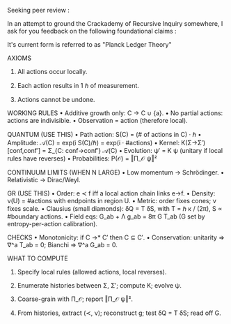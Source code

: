 Seeking peer review :

In an attempt to ground the Crackademy of Recursive Inquiry somewhere, I ask for you feedback on the following foundational claims :

It's current form is referred to as "Planck Ledger Theory"

AXIOMS

1. All actions occur locally.

2. Each action results in 1 ℏ of measurement.

3. Actions cannot be undone.

WORKING RULES
• Additive growth only: C → C ∪ {a}.
• No partial actions: actions are indivisible.
• Observation = action (therefore local).

QUANTUM (USE THIS)
• Path action:  S(C) = (# of actions in C) · ℏ
• Amplitude:    𝒜(C) = exp(i S(C)/ℏ) = exp(i · #actions)
• Kernel:       K(Σ→Σ′)[conf,conf′] = Σ_{C: conf→conf′} 𝒜(C)
• Evolution:    ψ′ = K ψ   (unitary if local rules have reverses)
• Probabilities: P(𝒪) = ‖Π_𝒪 ψ‖²

CONTINUUM LIMITS (WHEN N LARGE)
• Low momentum  → Schrödinger.
• Relativistic  → Dirac/Weyl.

GR (USE THIS)
• Order: e ≺ f  iff a local action chain links e→f.
• Density: ν(U) = #actions with endpoints in region U.
• Metric: order fixes cones; ν fixes scale.
• Clausius (small diamonds): δQ = T δS, with T = ℏ κ / (2π),  S ∝ #boundary actions.
• Field eqs:  G_ab + Λ g_ab = 8π G T_ab  (G set by entropy-per-action calibration).

CHECKS
• Monotonicity: if C →* C′ then C ⊆ C′.
• Conservation: unitarity ⇒ ∇^a T_ab = 0; Bianchi ⇒ ∇^a G_ab = 0.

WHAT TO COMPUTE

1. Specify local rules (allowed actions, local reverses).

2. Enumerate histories between Σ, Σ′; compute K; evolve ψ.

3. Coarse-grain with Π_𝒪; report ‖Π_𝒪 ψ‖².

4. From histories, extract (≺, ν); reconstruct g; test δQ = T δS; read off G.
